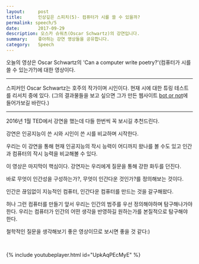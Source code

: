 ```yaml
---
layout:     post
title:      인상깊은 스피치(5)- 컴퓨터가 시를 쓸 수 있을까? 
permalink: speech/5
date:       2017-09-29
description: 오스카 슈워츠(Oscar Schwartz)의 강연입니다.
summary:    좋아하는 강연 영상들을 공유합니다.
category: 	Speech
---
```


오늘의 영상은 Oscar Schwartz의 'Can a computer write poetry?'(컴퓨터가 시를 쓸 수 있는가?)에 대한 영상이다.

- - -
스피커인 Oscar Schwartz는 호주의 작가이며 시인이다. 현재 시에 대한 튜링 테스트를 리서치 중에 있다. (그의 결과물들을 보고 싶으면 그가 만든 웹사이트 [bot or not](http://botpoet.com/)에 들어가보길 바란다.)

- - -

2016년 1월 TED에서 강연을 했는데 다들 한번씩 꼭 보시길 추천드린다.


강연은 인공지능이 쓴 시와 시인이 쓴 시를 비교하며 시작한다.

우리는 이 강연을 통해 현재 인공지능의 작시 능력이 어디까지 왔나를 볼 수도 있고 인간과 컴퓨터의 작시 능력을 비교해볼 수 있다.


이 영상은 마지막이 핵심이다. 강연자는 우리에게 질문을 통해 강한 화두를 던진다.

바로 무엇이 인간성을 구성하는가?, 무엇이 인간다운 것인가?를 정의해보는 것이다.

인간은 끊임없이 지능적인 컴퓨터, 인간다운 컴퓨터를 만드는 것을 갈구해왔다. 

허나 그런 컴퓨터를 만들기 앞서 우리는 인간의 범주를 우선 정의해야하며 탐구해나가야 한다. 우리는 컴퓨터가 인간의 어떤 생각을 반영하길 원하는가를 본질적으로 탐구해야 한다.

철학적인 질문을 생각해보기 좋은 영상이므로 보시면 좋을 것 같다:)

<br>

{% include youtubeplayer.html id="UpkAqPEcMyE" %} 
